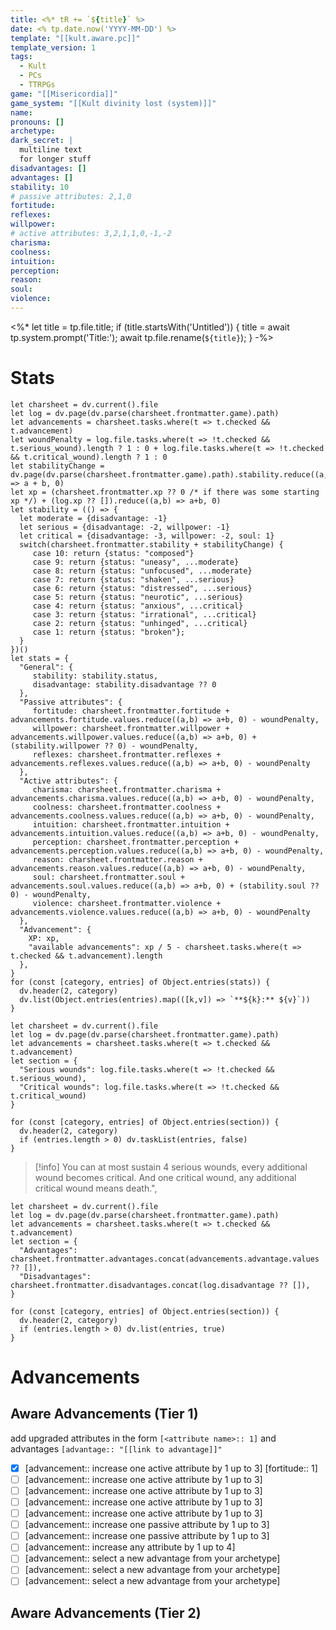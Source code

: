```yaml
---
title: <%* tR += `${title}` %>
date: <% tp.date.now('YYYY-MM-DD') %>
template: "[[kult.aware.pc]]"
template_version: 1
tags:
  - Kult
  - PCs
  - TTRPGs
game: "[[Misericordia]]"
game_system: "[[Kult divinity lost (system)]]"
name: 
pronouns: []
archetype: 
dark_secret: |
  multiline text
  for longer stuff
disadvantages: []
advantages: []
stability: 10
# passive attributes: 2,1,0
fortitude:
reflexes:
willpower:
# active attributes: 3,2,1,1,0,-1,-2
charisma:
coolness:
intuition:
perception: 
reason: 
soul: 
violence: 
---
```


<%*
let title = tp.file.title;
if (title.startsWith('Untitled')) {
   title = await tp.system.prompt('Title:');
   await tp.file.rename(`${title}`);
}
-%>

# Stats
```dataviewjs
let charsheet = dv.current().file
let log = dv.page(dv.parse(charsheet.frontmatter.game).path)
let advancements = charsheet.tasks.where(t => t.checked && t.advancement)
let woundPenalty = log.file.tasks.where(t => !t.checked && t.serious_wound).length ? 1 : 0 + log.file.tasks.where(t => !t.checked && t.critical_wound).length ? 1 : 0 
let stabilityChange = dv.page(dv.parse(charsheet.frontmatter.game).path).stability.reduce((a,b) => a + b, 0)
let xp = (charsheet.frontmatter.xp ?? 0 /* if there was some starting xp */) + (log.xp ?? []).reduce((a,b) => a+b, 0)
let stability = (() => {
  let moderate = {disadvantage: -1}
  let serious = {disadvantage: -2, willpower: -1}
  let critical = {disadvantage: -3, willpower: -2, soul: 1}
  switch(charsheet.frontmatter.stability + stabilityChange) {
     case 10: return {status: "composed"}
     case 9: return {status: "uneasy", ...moderate}
     case 8: return {status: "unfocused", ...moderate}
     case 7: return {status: "shaken", ...serious}
     case 6: return {status: "distressed", ...serious}
     case 5: return {status: "neurotic", ...serious}
     case 4: return {status: "anxious", ...critical}
     case 3: return {status: "irrational", ...critical}
     case 2: return {status: "unhinged", ...critical}
     case 1: return {status: "broken"};
  }
})()
let stats = {
  "General": {
     stability: stability.status,
     disadvantage: stability.disadvantage ?? 0
  },
  "Passive attributes": {
     fortitude: charsheet.frontmatter.fortitude + advancements.fortitude.values.reduce((a,b) => a+b, 0) - woundPenalty,
     willpower: charsheet.frontmatter.willpower + advancements.willpower.values.reduce((a,b) => a+b, 0) + (stability.willpower ?? 0) - woundPenalty,
     reflexes: charsheet.frontmatter.reflexes + advancements.reflexes.values.reduce((a,b) => a+b, 0) - woundPenalty
  },
  "Active attributes": {
     charisma: charsheet.frontmatter.charisma + advancements.charisma.values.reduce((a,b) => a+b, 0) - woundPenalty,
     coolness: charsheet.frontmatter.coolness + advancements.coolness.values.reduce((a,b) => a+b, 0) - woundPenalty,
     intuition: charsheet.frontmatter.intuition + advancements.intuition.values.reduce((a,b) => a+b, 0) - woundPenalty,
     perception: charsheet.frontmatter.perception + advancements.perception.values.reduce((a,b) => a+b, 0) - woundPenalty,
     reason: charsheet.frontmatter.reason + advancements.reason.values.reduce((a,b) => a+b, 0) - woundPenalty,
     soul: charsheet.frontmatter.soul + advancements.soul.values.reduce((a,b) => a+b, 0) + (stability.soul ?? 0) - woundPenalty,
     violence: charsheet.frontmatter.violence + advancements.violence.values.reduce((a,b) => a+b, 0) - woundPenalty
  },
  "Advancement": {
    XP: xp,
    "available advancements": xp / 5 - charsheet.tasks.where(t => t.checked && t.advancement).length
  },
}
for (const [category, entries] of Object.entries(stats)) {
  dv.header(2, category)
  dv.list(Object.entries(entries).map(([k,v]) => `**${k}:** ${v}`))
}
```


```dataviewjs
let charsheet = dv.current().file
let log = dv.page(dv.parse(charsheet.frontmatter.game).path)
let advancements = charsheet.tasks.where(t => t.checked && t.advancement)
let section = {
  "Serious wounds": log.file.tasks.where(t => !t.checked && t.serious_wound),
  "Critical wounds": log.file.tasks.where(t => !t.checked && t.critical_wound)
}

for (const [category, entries] of Object.entries(section)) {
  dv.header(2, category)
  if (entries.length > 0) dv.taskList(entries, false)
}
```
 > [!info] You can at most sustain 4 serious wounds, every additional wound becomes critical. And one critical wound, any additional critical wound means death.",

```dataviewjs
let charsheet = dv.current().file
let log = dv.page(dv.parse(charsheet.frontmatter.game).path)
let advancements = charsheet.tasks.where(t => t.checked && t.advancement)
let section = {
  "Advantages": charsheet.frontmatter.advantages.concat(advancements.advantage.values ?? []),
  "Disadvantages": charsheet.frontmatter.disadvantages.concat(log.disadvantage ?? []),
}

for (const [category, entries] of Object.entries(section)) {
  dv.header(2, category)
  if (entries.length > 0) dv.list(entries, true)
}
```
# Advancements
## Aware Advancements (Tier 1)
add upgraded attributes in the form `[<attribute name>:: 1]` and advantages `[advantage:: "[[link to advantage]]"`
- [x] [advancement:: increase one active attribute by 1 up to 3] [fortitude:: 1]
- [ ] [advancement:: increase one active attribute by 1 up to 3]
- [ ] [advancement:: increase one active attribute by 1 up to 3]
- [ ] [advancement:: increase one active attribute by 1 up to 3]
- [ ] [advancement:: increase one active attribute by 1 up to 3]
- [ ] [advancement:: increase one passive attribute by 1 up to 3]
- [ ] [advancement:: increase one passive attribute by 1 up to 3]
- [ ] [advancement:: increase any attribute by 1 up to 4]
- [ ] [advancement:: select a new advantage from your archetype]
- [ ] [advancement:: select a new advantage from your archetype]
- [ ] [advancement:: select a new advantage from your archetype]

## Aware Advancements (Tier 2)
